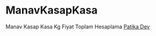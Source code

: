 # ManavKasapKasa
Manav Kasap Kasa Kg Fiyat Toplam Hesaplama
[Patika Dev](https://www.patika.dev/tr)
